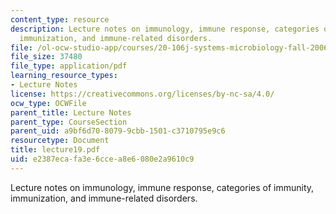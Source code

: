 ```yaml
---
content_type: resource
description: Lecture notes on immunology, immune response, categories of immunity,
  immunization, and immune-related disorders.
file: /ol-ocw-studio-app/courses/20-106j-systems-microbiology-fall-2006/e2387ecafa3e6ccea8e6080e2a9610c9_lecture19.pdf
file_size: 37480
file_type: application/pdf
learning_resource_types:
- Lecture Notes
license: https://creativecommons.org/licenses/by-nc-sa/4.0/
ocw_type: OCWFile
parent_title: Lecture Notes
parent_type: CourseSection
parent_uid: a9bf6d70-8079-9cbb-1501-c3710795e9c6
resourcetype: Document
title: lecture19.pdf
uid: e2387eca-fa3e-6cce-a8e6-080e2a9610c9
---
```

Lecture notes on immunology, immune response, categories of immunity, immunization, and immune-related disorders.